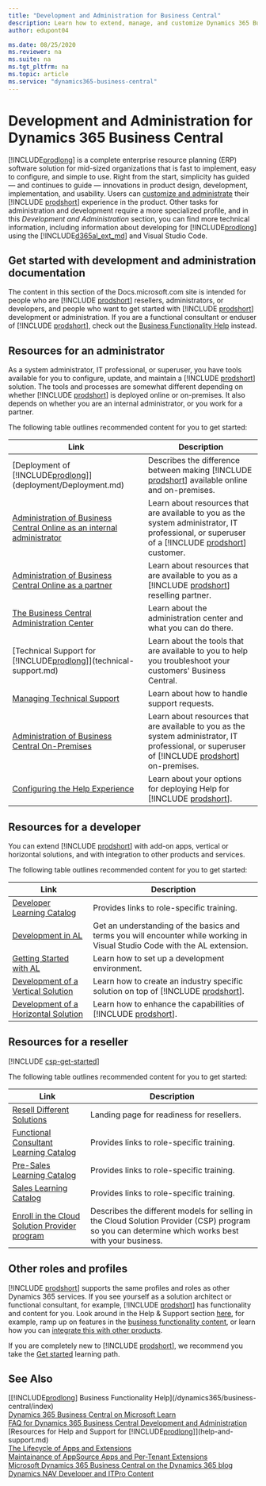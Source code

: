 ```yaml
---
title: "Development and Administration for Business Central"
description: Learn how to extend, manage, and customize Dynamics 365 Business Central
author: edupont04

ms.date: 08/25/2020
ms.reviewer: na
ms.suite: na
ms.tgt_pltfrm: na
ms.topic: article
ms.service: "dynamics365-business-central"
---
```

# Development and Administration for Dynamics 365 Business Central

[!INCLUDE[prodlong](includes/prodlong.md)] is a complete enterprise resource planning (ERP) software solution for mid-sized organizations that is fast to implement, easy to configure, and simple to use. Right from the start, simplicity has guided — and continues to guide — innovations in product design, development, implementation, and usability. Users can [customize and administrate](/dynamics365/business-central/admin-setup-and-administration) their [!INCLUDE [prodshort](developer/includes/prodshort.md)] experience in the product. Other tasks for administration and development require a more specialized profile, and in this *Development and Administration* section, you can find more technical information, including information about developing for [!INCLUDE[prodlong](includes/prodlong.md)] using the [!INCLUDE[d365al_ext_md](includes/d365al_ext_md.md)] and Visual Studio Code.  

## Get started with development and administration documentation

The content in this section of the Docs.microsoft.com site is intended for people who are [!INCLUDE [prodshort](developer/includes/prodshort.md)] resellers, administrators, or developers, and people who want to get started with [!INCLUDE [prodshort](developer/includes/prodshort.md)] development or administration. If you are a functional consultant or enduser of [!INCLUDE [prodshort](developer/includes/prodshort.md)], check out the [Business Functionality Help](/dynamics365/business-central/index) instead.  

## Resources for an administrator

As a system administrator, IT professional, or superuser, you have tools available for you to configure, update, and maintain a [!INCLUDE [prodshort](developer/includes/prodshort.md)] solution. The tools and processes are somewhat different depending on whether [!INCLUDE [prodshort](developer/includes/prodshort.md)] is deployed online or on-premises. It also depends on whether you are an internal administrator, or you work for a partner.  

The following table outlines recommended content for you to get started:

|Link  |Description  |
|------|-------------|
|[Deployment of [!INCLUDE[prodlong](developer/includes/prodlong.md)]](deployment/Deployment.md)| Describes the difference between making [!INCLUDE [prodshort](developer/includes/prodshort.md)] available online and on-premises. |
|[Administration of Business Central Online as an internal administrator](administration/tenant-administration.md#administration-as-an-internal-administrator)|Learn about resources that are available to you as the system administrator, IT professional, or superuser of a [!INCLUDE [prodshort](developer/includes/prodshort.md)] customer.|
|[Administration of Business Central Online as a partner](administration/tenant-administration.md#administration-as-a-partner)|Learn about resources that are available to you as a [!INCLUDE [prodshort](developer/includes/prodshort.md)] reselling partner.|
|[The Business Central Administration Center](administration/tenant-admin-center.md)|Learn about the administration center and what you can do there.|
|[Technical Support for [!INCLUDE[prodlong](developer/includes/prodlong.md)]](technical-support.md)|Learn about the tools that are available to you to help you troubleshoot your customers' Business Central.|
|[Managing Technical Support](administration/manage-technical-support.md)|Learn about how to handle support requests.|
|[Administration of Business Central On-Premises](administration/Administration.md)|Learn about resources that are available to you as the system administrator, IT professional, or superuser of [!INCLUDE [prodshort](developer/includes/prodshort.md)] on-premises.|
|[Configuring the Help Experience](deployment/configure-help.md)|Learn about your options for deploying Help for [!INCLUDE [prodshort](developer/includes/prodshort.md)].|

## Resources for a developer

You can extend [!INCLUDE [prodshort](developer/includes/prodshort.md)] with add-on apps, vertical or horizontal solutions, and with integration to other products and services.  

The following table outlines recommended content for you to get started:

|Link  |Description  |
|------|-------------|
|[Developer Learning Catalog](/dynamics365/business-central/readiness/readiness-learning-developers?toc=/dynamics365/business-central/dev-itpro/toc.json)| Provides links to role-specific training. |
|[Development in AL](developer/devenv-dev-overview.md)|Get an understanding of the basics and terms you will encounter while working in Visual Studio Code with the AL extension.|
|[Getting Started with AL](developer/devenv-get-started.md)|Learn how to set up a development environment.|
|[Development of a Vertical Solution](developer/readiness/readiness-develop-vertical.md)|Learn how to create an industry specific solution on top of [!INCLUDE [prodshort](developer/includes/prodshort.md)].|
|[Development of a Horizontal Solution](developer/readiness/readiness-develop-horizontal.md)|Learn how to enhance the capabilities of [!INCLUDE [prodshort](developer/includes/prodshort.md)].|

## Resources for a reseller

[!INCLUDE [csp-get-started](developer/includes/csp-get-started.md)]

The following table outlines recommended content for you to get started:

|Link  |Description  |
|------|-------------|
|[Resell Different Solutions](developer/readiness/readiness-reseller.md)| Landing page for readiness for resellers. |
|[Functional Consultant Learning Catalog](/dynamics365/business-central/readiness/readiness-learning-functional-consultants?toc=/dynamics365/business-central/dev-itpro/toc.json)| Provides links to role-specific training. |
|[Pre-Sales Learning Catalog](/dynamics365/business-central/readiness/readiness-learning-presales?toc=/dynamics365/business-central/dev-itpro/toc.json)| Provides links to role-specific training.|
|[Sales Learning Catalog](/dynamics365/business-central/readiness/readiness-learning-sales?toc=/dynamics365/business-central/dev-itpro/toc.json)| Provides links to role-specific training.|
|[Enroll in the Cloud Solution Provider program](/partner-center/enrolling-in-the-csp-program) | Describes the different models for selling in the Cloud Solution Provider (CSP) program so you can determine which works best with your business.        |

## Other roles and profiles

[!INCLUDE [prodshort](developer/includes/prodshort.md)] supports the same profiles and roles as other Dynamics 365 services. If you see yourself as a solution architect or functional consultant, for example, [!INCLUDE [prodshort](developer/includes/prodshort.md)] has functionality and content for you. Look around in the Help & Support section [here](help-and-support.md), for example, ramp up on features in the [business functionality
content](/dynamics365/business-central/across-business-functionality), or learn how you can [integrate this with other products](/dynamics365/business-central/admin-common-data-service).  

If you are completely new to [!INCLUDE [prodshort](developer/includes/prodshort.md)], we recommend you take the [Get started](https://go.microsoft.com/fwlink/?linkid=847861) learning path.

## See Also

[[!INCLUDE[prodlong](includes/prodlong.md)] Business Functionality Help](/dynamics365/business-central/index)  
[Dynamics 365 Business Central on Microsoft Learn](/learn/browse/?products=dynamics-business-central)  
[FAQ for Dynamics 365 Business Central Development and Administration](faq.md)  
[Resources for Help and Support for [!INCLUDE[prodlong](includes/prodlong.md)]](help-and-support.md)  
[The Lifecycle of Apps and Extensions](developer/devenv-app-life-cycle.md)  
[Maintainance of AppSource Apps and Per-Tenant Extensions](developer/app-maintain.md)  
[Microsoft Dynamics 365 Business Central on the Dynamics 365 blog](https://cloudblogs.microsoft.com/dynamics365/it/product/business-central/)  
[Dynamics NAV Developer and ITPro Content](/dynamics-nav/index)  
